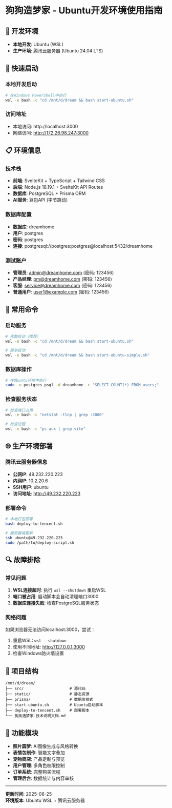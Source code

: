 # 狗狗造梦家 - Ubuntu开发环境使用指南

## 🎯 开发环境
- **本地开发**: Ubuntu (WSL)
- **生产环境**: 腾讯云服务器 (Ubuntu 24.04 LTS)

## 🚀 快速启动

### 本地开发启动
```bash
# 在Windows PowerShell中执行
wsl -e bash -c "cd /mnt/d/dream && bash start-ubuntu.sh"
```

### 访问地址
- 本地访问: http://localhost:3000
- 网络访问: http://172.26.98.247:3000

## 📋 环境信息

### 技术栈
- **前端**: SvelteKit + TypeScript + Tailwind CSS
- **后端**: Node.js 18.19.1 + SvelteKit API Routes
- **数据库**: PostgreSQL + Prisma ORM
- **AI服务**: 豆包API (字节跳动)

### 数据库配置
- **数据库**: dreamhome
- **用户**: postgres
- **密码**: postgres
- **连接**: postgresql://postgres:postgres@localhost:5432/dreamhome

### 测试账户
- **管理员**: admin@dreamhome.com (密码: 123456)
- **产品经理**: pm@dreamhome.com (密码: 123456)
- **客服**: service@dreamhome.com (密码: 123456)
- **普通用户**: user1@example.com (密码: 123456)

## 🔧 常用命令

### 启动服务
```bash
# 完整启动（推荐）
wsl -e bash -c "cd /mnt/d/dream && bash start-ubuntu.sh"

# 简单启动
wsl -e bash -c "cd /mnt/d/dream && bash start-ubuntu-simple.sh"
```

### 数据库操作
```bash
# 在Ubuntu环境中执行
sudo -u postgres psql -d dreamhome -c "SELECT COUNT(*) FROM users;"
```

### 检查服务状态
```bash
# 检查端口占用
wsl -e bash -c "netstat -tlnp | grep :3000"

# 检查进程
wsl -e bash -c "ps aux | grep vite"
```

## 🌐 生产环境部署

### 腾讯云服务器信息
- **公网IP**: 49.232.220.223
- **内网IP**: 10.2.20.6
- **SSH用户**: ubuntu
- **访问地址**: http://49.232.220.223

### 部署命令
```bash
# 本地打包部署
bash deploy-to-tencent.sh

# 服务器端更新
ssh ubuntu@49.232.220.223
sudo /path/to/deploy-script.sh
```

## 🔍 故障排除

### 常见问题
1. **WSL连接超时**: 执行 `wsl --shutdown` 重启WSL
2. **端口被占用**: 启动脚本会自动清理端口3000
3. **数据库连接失败**: 检查PostgreSQL服务状态

### 网络问题
如果浏览器无法访问localhost:3000，尝试：
1. 重启WSL: `wsl --shutdown`
2. 使用不同地址: http://127.0.0.1:3000
3. 检查Windows防火墙设置

## 📁 项目结构
```
/mnt/d/dream/
├── src/                    # 源代码
├── static/                 # 静态资源
├── prisma/                 # 数据库模式
├── start-ubuntu.sh         # Ubuntu启动脚本
├── deploy-to-tencent.sh    # 部署脚本
└── 狗狗造梦家-技术说明文档.md
```

## 🎯 功能模块
- **照片圆梦**: AI图像生成与风格转换
- **表情包制作**: 智能文字叠加
- **宠物商店**: 产品定制与预览
- **用户管理**: 多角色权限控制
- **订单系统**: 完整购买流程
- **管理后台**: 数据统计与内容审核

---

**更新时间**: 2025-06-25  
**环境版本**: Ubuntu WSL + 腾讯云服务器 